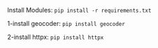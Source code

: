 Install Modules: `pip install -r requirements.txt`

1-install geocoder:
`
pip install geocoder
`

2-install httpx:
`
pip install httpx
`